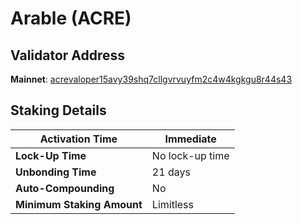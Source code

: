 # Arable (ACRE)

## **Validator Address**

**Mainnet**: [acrevaloper15avy39shq7cllgvrvuyfm2c4w4kgkgu8r44s43](https://cosmosrun.info/acre-mainnet/staking/acrevaloper15avy39shq7cllgvrvuyfm2c4w4kgkgu8r44s43)

## Staking Details

| **Activation Time**        | Immediate       |
| -------------------------- | --------------- |
| **Lock-Up Time**           | No lock-up time |
| **Unbonding Time**         | 21 days         |
| **Auto-Compounding**       | No              |
| **Minimum Staking Amount** | Limitless       |

